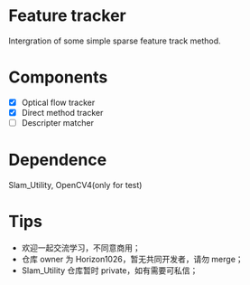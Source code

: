 # Feature tracker
Intergration of some simple sparse feature track method.

# Components
- [x] Optical flow tracker
- [x] Direct method tracker
- [ ] Descripter matcher

# Dependence
Slam_Utility, OpenCV4(only for test)

# Tips
- 欢迎一起交流学习，不同意商用；
- 仓库 owner 为 Horizon1026，暂无共同开发者，请勿 merge；
- Slam_Utility 仓库暂时 private，如有需要可私信；
